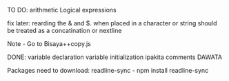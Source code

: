 TO DO:
arithmetic
Logical expressions


fix later:
rearding the & and $. when placed in a character or string should be treated as a concatination or nextline

Note - Go to Bisaya++copy.js

DONE:
variable declaration
variable initialization
ipakita
comments
DAWATA



Packages need to download:
readline-sync - npm install readline-sync